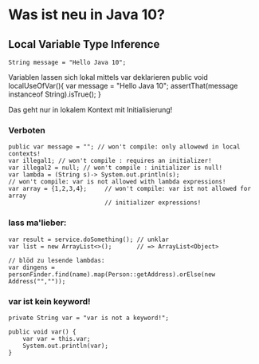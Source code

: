 # Was ist neu in Java 10?

## Local Variable Type Inference

    String message = "Hello Java 10";

Variablen lassen sich lokal mittels var deklarieren
    public void localUseOfVar(){
        var message = "Hello Java 10";
        assertThat(message instanceof String).isTrue();
    }

Das geht nur in lokalem Kontext mit Initialisierung!
### Verboten
    public var message = ""; // won't compile: only allowewd in local contexts!
    var illegal1; // won't compile : requires an initializer!
    var illegal2 = null; // won't compile : initializer is null!
    var lambda = (String s)-> System.out.println(s);
    // won't compile: var is not allowed with lambda expressions!
    var array = {1,2,3,4};     // won't compile: var ist not allowed for array
                               // initializer expressions!
### lass ma'lieber:
    var result = service.doSomething(); // unklar
    var list = new ArrayList<>();       // => ArrayList<Object>

    // blöd zu lesende lambdas:
    var dingens = personFinder.find(name).map(Person::getAddress).orElse(new Address("",""));

###  var ist kein keyword!
    private String var = "var is not a keyword!";
    
    public void var() {
        var var = this.var;
        System.out.println(var);
    }